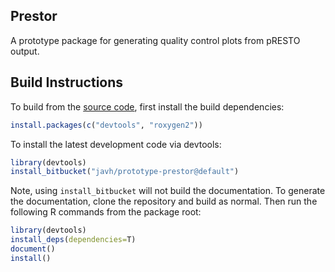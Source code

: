Prestor
-------------------------------------------------------------------------------

A prototype package for generating quality control plots from pRESTO output.


Build Instructions
-------------------------------------------------------------------------------

To build from the [source code](http://bitbucket.org/javh/prototype-prestor),
first install the build dependencies:

```R
install.packages(c("devtools", "roxygen2"))
```

To install the latest development code via devtools:

```R
library(devtools)
install_bitbucket("javh/prototype-prestor@default")
```

Note, using `install_bitbucket` will not build the documentation. To generate the 
documentation, clone the repository and build as normal. Then run the following 
R commands from the package root:

```R
library(devtools)
install_deps(dependencies=T)
document()
install()
```
